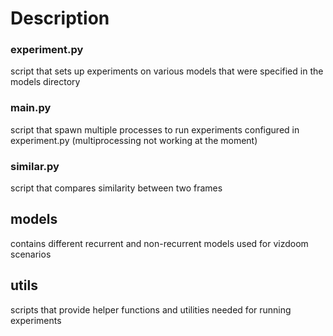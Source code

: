 # Description

### experiment.py

script that sets up experiments on various models that were specified in the models directory

### main.py

script that spawn multiple processes to run experiments configured in experiment.py (multiprocessing not working at the moment)

### similar.py

script that compares similarity between two frames

## models

contains different recurrent and non-recurrent models used for vizdoom scenarios

## utils

scripts that provide helper functions and utilities needed for running experiments
